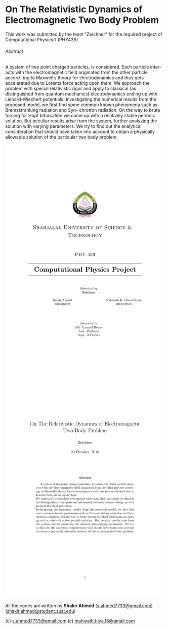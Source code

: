 # On The Relativistic Dynamics of Electromagnetic Two Body Problem

This work was submitted by the team "Zeichner" for the required project of Computational Physics-I (PHY439)

###### _Abstract_

A system of two point charged particles, is considered. Each particle inter- acts with the electromagnetic field originated from the other particle accord- ing to Maxwell’s theory for electrodynamics and thus gets accelerated due to Lorentz force acting upon them.
We approach the problem with special relativistic rigor and apply to classical (as distinguished from quantum mechanics) electrodynamics ending up with Lienard-Wiechert potentials.
Investigating the numerical results from the proposed model, we first find some common known phenomena such as Bremsstrahlung radiation and Syn- chrotron radiation. On the way to brute forcing for Hopf bifurcation we come up with a relatively stable periodic solution. But peculiar results arise from the system, further analyzing the solution with varying parameters. We try to find out the analytical consideration that should have taken into account to obtain a physically allowable solution of the particular two body problem.




![main pdf](main.png)
![abstract pdf](abstract.png)


All the codes are written by **Shakir Ahmed**
(s.ahmed7733@gmail.com)
(shakir.ahmed@student.sust.edu)

(c) s.ahmed7733@gmail.com
(c) mahiyath.hiya.18@gmail.com